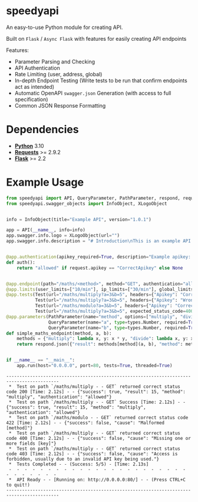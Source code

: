 # speedyapi

An easy-to-use Python module for creating API.

Built on `Flask` / `Async Flask` with features for easily creating API endpoints

Features:
- Parameter Parsing and Checking
- API Authentication
- Rate Limiting (user, address, global)
- In-depth Endpoint Testing (Write tests to be run that confirm endpoints act as intended)
- Automatic OpenAPI `swagger.json` Generation (with access to full specification)
- Common JSON Response Formatting

# Dependencies

- **[Python](https://www.python.org/downloads/)** 3.10
- **[Requests](https://github.com/kennethreitz/requests)** >= 2.9.2
- **[Flask](https://github.com/pallets/flask)** >= 2.2

# Example Usage

```python
from speedyapi import API, QueryParameter, PathParameter, respond, request, Test, types
from speedyapi.swagger_objects import InfoObject, XLogoObject


info = InfoObject(title="Example API", version="1.0.1")

app = API(__name__, info=info)
app.swagger.info.logo = XLogoObject(url="")
app.swagger.info.description = "# Introduction\nThis is an example API for the speedyapi python module."


@app.authentication(apikey_required=True, description="Example apikey: `CorrectApikey`")
def auth():
    return "allowed" if request.apikey == "CorrectApikey" else None


@app.endpoint(path="/maths/<method>", method="GET", authentication="allowed", name="Simple Maths", description="Simple operations.")
@app.limits(user_limits=["10/min"], ip_limits=["30/min"], global_limits=["5000/5 min"])
@app.tests(Test(url="/maths/multiply?a=3&b=5", headers={"Apikey": "CorrectApikey"}, expected_status_code=200, checks=[lambda x: x["result"] == 15]),
           Test(url="/maths/multiply?a=3&b=5", headers={"Apikey": "WrongApikey"}, expected_status_code=403),
           Test(url="/maths/modulo?a=3&b=5", headers={"Apikey": "CorrectApikey"}, expected_status_code=422),
           Test(url="/maths/multiply?a=3&b=5", expected_status_code=400))
@app.parameters(PathParameter(name="method", options=["multiply", "divide", "add", "subtract"], default="add", description="Choose operation."),
                QueryParameter(name="a", type=types.Number, required=True, description="First number to use."),
                QueryParameter(name="b", type=types.Number, required=True, description="Second number to use."))
def simple_maths_endpoint(method, a, b):
    methods = {"multiply": lambda x, y: x * y, "divide": lambda x, y: x / y, "add": lambda x, y: x + y, "subtract": lambda x, y: x - y}
    return respond.json({"result": methods[method](a, b), "method": method, "authentication": request.authentication})


if __name__ == "__main__":
    app.run(host="0.0.0.0", port=80, tests=True, threaded=True)
```

```
------------------------------------------------------------------------------------------
 *  Test on path `/maths/multiply - - GET` returned correct status code 200 [Time: 2.12s] - - {"success": true, "result": 15, "method": "multiply", "authentication": "allowed"}
 *  Test on path `/maths/multiply - - GET` Success [Time: 2.12s] - - {"success": true, "result": 15, "method": "multiply", "authentication": "allowed"}
 *  Test on path `/maths/modulo - - GET` returned correct status code 422 [Time: 2.12s] - - {"success": false, "cause": "Malformed [method]"}
 *  Test on path `/maths/multiply - - GET` returned correct status code 400 [Time: 2.12s] - - {"success": false, "cause": "Missing one or more fields [key]"}
 *  Test on path `/maths/multiply - - GET` returned correct status code 403 [Time: 2.12s] - - {"success": false, "cause": "Access is forbidden, usually due to an invalid API key being used."}
 *  Tests Completed - - (Success: 5/5) - [Time: 2.13s]
 -  -  -  -  -  -  -  -  -  -  -  -  -  -  -  -  -  -  -  -  -  -  -  -  -  -  -  -  -  - 
 *  API Ready - - [Running on: http://0.0.0.0:80/] - - (Press CTRL+C to quit!)
------------------------------------------------------------------------------------------
```
